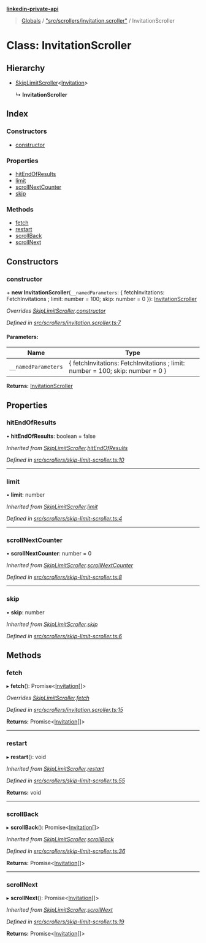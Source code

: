 **[linkedin-private-api](../README.md)**

> [Globals](../globals.md) / ["src/scrollers/invitation.scroller"](../modules/_src_scrollers_invitation_scroller_.md) / InvitationScroller

# Class: InvitationScroller

## Hierarchy

* [SkipLimitScroller](_src_scrollers_skip_limit_scroller_.skiplimitscroller.md)<[Invitation](../interfaces/_src_entities_invitation_entity_.invitation.md)\>

  ↳ **InvitationScroller**

## Index

### Constructors

* [constructor](_src_scrollers_invitation_scroller_.invitationscroller.md#constructor)

### Properties

* [hitEndOfResults](_src_scrollers_invitation_scroller_.invitationscroller.md#hitendofresults)
* [limit](_src_scrollers_invitation_scroller_.invitationscroller.md#limit)
* [scrollNextCounter](_src_scrollers_invitation_scroller_.invitationscroller.md#scrollnextcounter)
* [skip](_src_scrollers_invitation_scroller_.invitationscroller.md#skip)

### Methods

* [fetch](_src_scrollers_invitation_scroller_.invitationscroller.md#fetch)
* [restart](_src_scrollers_invitation_scroller_.invitationscroller.md#restart)
* [scrollBack](_src_scrollers_invitation_scroller_.invitationscroller.md#scrollback)
* [scrollNext](_src_scrollers_invitation_scroller_.invitationscroller.md#scrollnext)

## Constructors

### constructor

\+ **new InvitationScroller**(`__namedParameters`: { fetchInvitations: FetchInvitations ; limit: number = 100; skip: number = 0 }): [InvitationScroller](_src_scrollers_invitation_scroller_.invitationscroller.md)

*Overrides [SkipLimitScroller](_src_scrollers_skip_limit_scroller_.skiplimitscroller.md).[constructor](_src_scrollers_skip_limit_scroller_.skiplimitscroller.md#constructor)*

*Defined in [src/scrollers/invitation.scroller.ts:7](https://github.com/cosiall/linkedin-private-api/blob/4854731/src/scrollers/invitation.scroller.ts#L7)*

#### Parameters:

Name | Type |
------ | ------ |
`__namedParameters` | { fetchInvitations: FetchInvitations ; limit: number = 100; skip: number = 0 } |

**Returns:** [InvitationScroller](_src_scrollers_invitation_scroller_.invitationscroller.md)

## Properties

### hitEndOfResults

•  **hitEndOfResults**: boolean = false

*Inherited from [SkipLimitScroller](_src_scrollers_skip_limit_scroller_.skiplimitscroller.md).[hitEndOfResults](_src_scrollers_skip_limit_scroller_.skiplimitscroller.md#hitendofresults)*

*Defined in [src/scrollers/skip-limit-scroller.ts:10](https://github.com/cosiall/linkedin-private-api/blob/4854731/src/scrollers/skip-limit-scroller.ts#L10)*

___

### limit

•  **limit**: number

*Inherited from [SkipLimitScroller](_src_scrollers_skip_limit_scroller_.skiplimitscroller.md).[limit](_src_scrollers_skip_limit_scroller_.skiplimitscroller.md#limit)*

*Defined in [src/scrollers/skip-limit-scroller.ts:4](https://github.com/cosiall/linkedin-private-api/blob/4854731/src/scrollers/skip-limit-scroller.ts#L4)*

___

### scrollNextCounter

•  **scrollNextCounter**: number = 0

*Inherited from [SkipLimitScroller](_src_scrollers_skip_limit_scroller_.skiplimitscroller.md).[scrollNextCounter](_src_scrollers_skip_limit_scroller_.skiplimitscroller.md#scrollnextcounter)*

*Defined in [src/scrollers/skip-limit-scroller.ts:8](https://github.com/cosiall/linkedin-private-api/blob/4854731/src/scrollers/skip-limit-scroller.ts#L8)*

___

### skip

•  **skip**: number

*Inherited from [SkipLimitScroller](_src_scrollers_skip_limit_scroller_.skiplimitscroller.md).[skip](_src_scrollers_skip_limit_scroller_.skiplimitscroller.md#skip)*

*Defined in [src/scrollers/skip-limit-scroller.ts:6](https://github.com/cosiall/linkedin-private-api/blob/4854731/src/scrollers/skip-limit-scroller.ts#L6)*

## Methods

### fetch

▸ **fetch**(): Promise<[Invitation](../interfaces/_src_entities_invitation_entity_.invitation.md)[]\>

*Overrides [SkipLimitScroller](_src_scrollers_skip_limit_scroller_.skiplimitscroller.md).[fetch](_src_scrollers_skip_limit_scroller_.skiplimitscroller.md#fetch)*

*Defined in [src/scrollers/invitation.scroller.ts:15](https://github.com/cosiall/linkedin-private-api/blob/4854731/src/scrollers/invitation.scroller.ts#L15)*

**Returns:** Promise<[Invitation](../interfaces/_src_entities_invitation_entity_.invitation.md)[]\>

___

### restart

▸ **restart**(): void

*Inherited from [SkipLimitScroller](_src_scrollers_skip_limit_scroller_.skiplimitscroller.md).[restart](_src_scrollers_skip_limit_scroller_.skiplimitscroller.md#restart)*

*Defined in [src/scrollers/skip-limit-scroller.ts:55](https://github.com/cosiall/linkedin-private-api/blob/4854731/src/scrollers/skip-limit-scroller.ts#L55)*

**Returns:** void

___

### scrollBack

▸ **scrollBack**(): Promise<[Invitation](../interfaces/_src_entities_invitation_entity_.invitation.md)[]\>

*Inherited from [SkipLimitScroller](_src_scrollers_skip_limit_scroller_.skiplimitscroller.md).[scrollBack](_src_scrollers_skip_limit_scroller_.skiplimitscroller.md#scrollback)*

*Defined in [src/scrollers/skip-limit-scroller.ts:36](https://github.com/cosiall/linkedin-private-api/blob/4854731/src/scrollers/skip-limit-scroller.ts#L36)*

**Returns:** Promise<[Invitation](../interfaces/_src_entities_invitation_entity_.invitation.md)[]\>

___

### scrollNext

▸ **scrollNext**(): Promise<[Invitation](../interfaces/_src_entities_invitation_entity_.invitation.md)[]\>

*Inherited from [SkipLimitScroller](_src_scrollers_skip_limit_scroller_.skiplimitscroller.md).[scrollNext](_src_scrollers_skip_limit_scroller_.skiplimitscroller.md#scrollnext)*

*Defined in [src/scrollers/skip-limit-scroller.ts:19](https://github.com/cosiall/linkedin-private-api/blob/4854731/src/scrollers/skip-limit-scroller.ts#L19)*

**Returns:** Promise<[Invitation](../interfaces/_src_entities_invitation_entity_.invitation.md)[]\>
